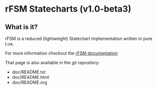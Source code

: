 rFSM Statecharts (v1.0-beta3)
=============================

What is it?
-----------

rFSM is a reduced (lightweight) Statechart implementation written in
pure Lua.

For more information checkout the [rFSM
documentation](http://people.mech.kuleuven.be/~mklotzbucher/rfsm/README.html)

That page is also available in the git repository:

 - doc/README.txt
 - doc/README.html
 - doc/README.org

